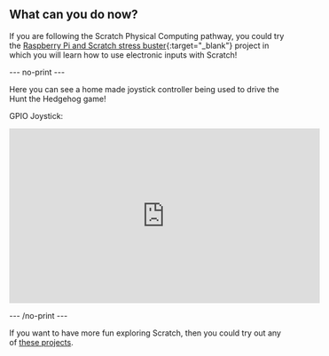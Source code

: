 ## What can you do now?

If you are following the Scratch Physical Computing pathway, you could try the [Raspberry Pi and Scratch stress buster](https://projects.raspberrypi.org/en/projects/rpi-stress-buster-with-scratch){:target="_blank"} project in which you will learn how to use electronic inputs with Scratch!

--- no-print ---

Here you can see a home made joystick controller being used to drive the Hunt the Hedgehog game!

GPIO Joystick:
<iframe width="560" height="315" src="https://youtu.be/rZf6Y4S_XqU" title="YouTube video player" frameborder="0" allow="accelerometer; autoplay; clipboard-write; encrypted-media; gyroscope; picture-in-picture" allowfullscreen></iframe>

--- /no-print ---

If you want to have more fun exploring Scratch, then you could try out any of [these projects](https://projects.raspberrypi.org/en/projects?software%5B%5D=scratch&curriculum%5B%5D=%201).

